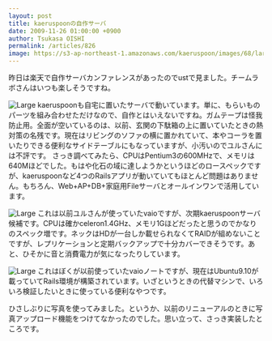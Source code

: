 ```yaml
---
layout: post
title: kaeruspoonの自作サーバ
date: 2009-11-26 01:00:00 +0900
author: Tsukasa OISHI
permalink: /articles/826
image: https://s3-ap-northeast-1.amazonaws.com/kaeruspoon/images/68/large.JPG?1300879460
---
```


昨日は楽天で自作サーバカンファレンスがあったのでustで見ました。チームラボさんはいつも楽しそうですね。

![Large](https://s3-ap-northeast-1.amazonaws.com/kaeruspoon/images/68/large.JPG?1300879460)
kaeruspoonも自宅に置いたサーバで動いています。単に、もらいものパーツを組み合わせただけなので、自作とはいえないですね。ガムテープは怪我防止用。全面が空いているのは、以前、玄関の下駄箱の上に置いていたときの熱対策の名残です。現在はリビングのソファの横に置かれていて、本やコーラを置いたりできる便利なサイドテーブルにもなっていますが、小汚いのでユルさんには不評です。
さっき調べてみたら、CPUはPentium3の600MHzで、メモリは640Mほどでした。もはや化石の域に達しようかというほどのロースペックですが、kaeruspoonなど4つのRailsアプリが動いていてもほとんど問題はありません。もちろん、Web+AP+DB+家庭用Fileサーバとオールインワンで活用しています。

![Large](https://s3-ap-northeast-1.amazonaws.com/kaeruspoon/images/69/large.JPG?1300879477)
これは以前ユルさんが使っていたvaioですが、次期kaeruspoonサーバ候補です。CPUは確かceleron1.4GHz、メモリ1Gほどだったと思うのでかなりのスペック増です。ネックはHDが一台しか載せられなくてRAIDが組めないことですが、レプリケーションと定期バックアップで十分カバーできそうです。あと、ひそかに音と消費電力が気になったりしています。

![Large](https://s3-ap-northeast-1.amazonaws.com/kaeruspoon/images/70/large.JPG?1300879484)
これはぼくが以前使っていたvaioノートですが、現在はUbuntu9.10が載っていてRails環境が構築されています。いざというときの代替マシンで、いろいろ検証したいときに使っている便利なやつです。

ひさしぶりに写真を使ってみました。というか、以前のリニューアルのときに写真アップロード機能をつけてなかったのでした。思い立って、さっき実装したところです。

